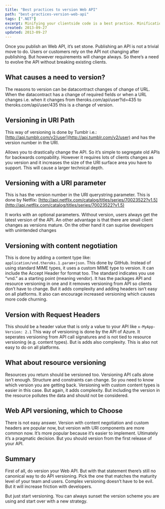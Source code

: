 ```yaml
---
title: "Best practices to version Web API"
path: "best-practices-version-web-api"
tags: [".NET"]
excerpt: Minifying your clientside code is a best practice. Minification performs a variety of different code optimizations to scripts or css, such as removing unnecessary white space and comments and shortening variable names to one character. This last thing can be problem with Angular if you do it right.
created: 2013-09-27
updated: 2013-09-27
---
```



Once you publish an Web API, it’s set stone. Publishing an API is not a trivial move to do. Users or customers rely on the API not changing after publishing. But however requirements will change always. So there’s a need to evolve the API without breaking existing clients.

## What causes a need to version?

The reasons to version can be datacontract changes of change of URL. When the datacontract has a change of required fields or when a URL changes i.e. when it changes from theroks.com/api/user?id=435 to theroks.com/api/user/435 this is a change of version.

## Versioning in URI Path

This way of versioning is done by Tumblr i.e.: [http://api.tumblr.com/v2/user](http://api.tumblr.com/v2/user) and has the version number in the URI.

Allows you to drastically change the API. So it’s simple to segregate old APIs for backwards compability. However it requires lots of clients changes as you version and it increases the size of the URI surface area you have to support. This will cause a larger technical depth.

## Versioning with a URI parameter

This is has the version number in the URI querystring parameter. This is done by Netflix: [http://api.netflix.com/catalog/titles/series/70023522?v1.5](http://api.netflix.com/catalog/titles/series/70023522?v1.5)

It works with an optional parameters. Without version, users always get the latest version of the API. An other advantage is that there are small client changes as versions mature. On the other hand it can suprise developers with unintended changes

## Versioning with content negotiation

This is done by adding a content type like: `application/vnd.theroks.1.param+json`. This done by GitHub. Instead of using standard MIME types, it uses a custom MIME type to version. It can include the Accept Header for format too. The standard indicates you use “vnd.” as a starting point (meaning vendor). It has the packages API and resource versioning in one and it removes versioning from API so clients don’t have to change. But it adds complexity and adding headers isn’t easy on all platforms. It also can encourage increased versioning which causes more code churning.

## Version with Request Headers

This should be a header value that is only a value to your API like `x-MyApp-Version: 2.1` This way of versioning is done by the API of Azure. It seperates versioning from API call signatures and is not tied to resource versioning (e.g. content types). But is adds also complexity. This is also not easy to do on all platforms.

## What about resource versioning

Resources you return should be versioned too. Versioning API calls alone isn’t enough. Structure and constraints can change. So you need to know which version you are getting back. Versioning with custom content types is easier in this case. But again, it adds complexity. But including the version in the resource pollutes the data and should not be considered.

## Web API versioning, which to Choose

There is not easy answer. Version with content negotiation and custom headers are popular now, but version with URI components are more common now. It’s more popular because it’s easier to implement. Ultimately it’s a pragmatic decision. But you should version from the first release of your API.

## Summary

First of all, do version your Web API. But with that statement there’s still no canonical way to do API versioning. Pick the one that matches the maturity level of your team and users. Complex versioning doesn’t have to be evil. But it will increase friction with developers.

But just start versioning. You can always sunset the version scheme you are using and start over with a new strategy.
